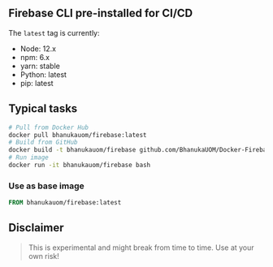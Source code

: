 ## Firebase CLI pre-installed for CI/CD
The `latest` tag is currently:

- Node: 12.x
- npm: 6.x
- yarn: stable
- Python: latest
- pip: latest

## Typical tasks
```bash
# Pull from Docker Hub
docker pull bhanukauom/firebase:latest
# Build from GitHub
docker build -t bhanukauom/firebase github.com/BhanukaUOM/Docker-Firebase
# Run image
docker run -it bhanukauom/firebase bash
```

### Use as base image
```Dockerfile
FROM bhanukauom/firebase:latest
```

## Disclaimer
> This is experimental and might break from time to time. Use at your own risk!
